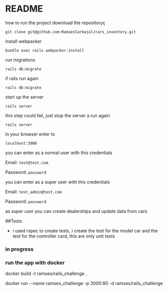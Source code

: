 # README
how to run the project 
download the repositoryç

`git clone git@github.com:RamsesCarbajal/cars_inventory.git`

install webpacker

`bundle exec rails webpacker:install`

run migrations

`rails db:migrate`

if rails run again

`rails db:migrate`

start up the server

`rails server`

this step could fail, just stop the server a run again 

`rails server` 

in your browser enter to

`localhost:3000`

you can enter as a normal user with this credentials

Email: `test@test.com`

Password: `password`

you can enter as a super user with this credentials

Email: `test_admin@test.com`

Password: `password`

as super user you can create dealerships and update data from cars


##Tests
- i used rspec to create tests, i create the test for the model car and the test for the controller card, this are only unit tests



### in progress
### run the app with docker

docker build -t ramses/rails_challenge . 


docker run --name ramses_challenge -p 3000:80 -d  ramses/rails_challenge
